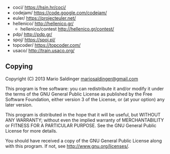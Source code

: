 - coci/ <https://hsin.hr/coci/>
- codejam/ <https://code.google.com/codejam/>
- euler/ <https://projecteuler.net/>
- hellenico/ <http://hellenico.gr/>
  - hellenico/contest <http://hellenico.gr/contest/>
- pdp/ <http://pdp.gr/>
- spoj/ <https://spoj.pl/>
- topcoder/ <https://topcoder.com/>
- usaco/ <http://train.usaco.org/>

## Copying

Copyright (C) 2013  Mario Saldinger <mariosaldinger@gmail.com>

This program is free software: you can redistribute it and/or modify
it under the terms of the GNU General Public License as published by
the Free Software Foundation, either version 3 of the License, or
(at your option) any later version.

This program is distributed in the hope that it will be useful,
but WITHOUT ANY WARRANTY; without even the implied warranty of
MERCHANTABILITY or FITNESS FOR A PARTICULAR PURPOSE.  See the
GNU General Public License for more details.

You should have received a copy of the GNU General Public License
along with this program.  If not, see <http://www.gnu.org/licenses/>.
